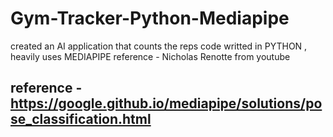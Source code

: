 # Gym-Tracker-Python-Mediapipe

created an AI application that counts the reps
code writted in PYTHON , heavily uses MEDIAPIPE
reference  - Nicholas Renotte from youtube

## reference - https://google.github.io/mediapipe/solutions/pose_classification.html
